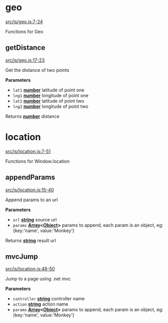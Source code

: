 # geo

[src/js/geo.js:7-24](https://github.com/Monkey-Run/monkey-run.js/blob/96a3a1e1bab37ebc15e7f47e36be82bb6e267c12/src/js/geo.js#L7-L24 "Source code on GitHub")

Functions for Geo

## getDistance

[src/js/geo.js:17-23](https://github.com/Monkey-Run/monkey-run.js/blob/96a3a1e1bab37ebc15e7f47e36be82bb6e267c12/src/js/geo.js#L17-L23 "Source code on GitHub")

Get the distance of two points

**Parameters**

-   `lat1` **[number](https://developer.mozilla.org/en-US/docs/Web/JavaScript/Reference/Global_Objects/Number)** latitude of point one
-   `lng1` **[number](https://developer.mozilla.org/en-US/docs/Web/JavaScript/Reference/Global_Objects/Number)** longitude of point one
-   `lat2` **[number](https://developer.mozilla.org/en-US/docs/Web/JavaScript/Reference/Global_Objects/Number)** latitude of point two
-   `lng2` **[number](https://developer.mozilla.org/en-US/docs/Web/JavaScript/Reference/Global_Objects/Number)** longitude of point two

Returns **[number](https://developer.mozilla.org/en-US/docs/Web/JavaScript/Reference/Global_Objects/Number)** distance

# location

[src/js/location.js:7-51](https://github.com/Monkey-Run/monkey-run.js/blob/96a3a1e1bab37ebc15e7f47e36be82bb6e267c12/src/js/location.js#L7-L51 "Source code on GitHub")

Functions for Window.location

## appendParams

[src/js/location.js:15-40](https://github.com/Monkey-Run/monkey-run.js/blob/96a3a1e1bab37ebc15e7f47e36be82bb6e267c12/src/js/location.js#L15-L40 "Source code on GitHub")

Append params to an url

**Parameters**

-   `url` **[string](https://developer.mozilla.org/en-US/docs/Web/JavaScript/Reference/Global_Objects/String)** source url
-   `params` **[Array](https://developer.mozilla.org/en-US/docs/Web/JavaScript/Reference/Global_Objects/Array)&lt;[Object](https://developer.mozilla.org/en-US/docs/Web/JavaScript/Reference/Global_Objects/Object)>** params to append, each param is an object, eg: {key:'name', value:'Monkey'}

Returns **[string](https://developer.mozilla.org/en-US/docs/Web/JavaScript/Reference/Global_Objects/String)** result url

## mvcJump

[src/js/location.js:48-50](https://github.com/Monkey-Run/monkey-run.js/blob/96a3a1e1bab37ebc15e7f47e36be82bb6e267c12/src/js/location.js#L48-L50 "Source code on GitHub")

Jump to a page using .net mvc

**Parameters**

-   `controller` **[string](https://developer.mozilla.org/en-US/docs/Web/JavaScript/Reference/Global_Objects/String)** controller name
-   `action` **[string](https://developer.mozilla.org/en-US/docs/Web/JavaScript/Reference/Global_Objects/String)** action name
-   `params` **[Array](https://developer.mozilla.org/en-US/docs/Web/JavaScript/Reference/Global_Objects/Array)&lt;[Object](https://developer.mozilla.org/en-US/docs/Web/JavaScript/Reference/Global_Objects/Object)>** params to append, each param is an object, eg: {key:'name', value:'Monkey'}
